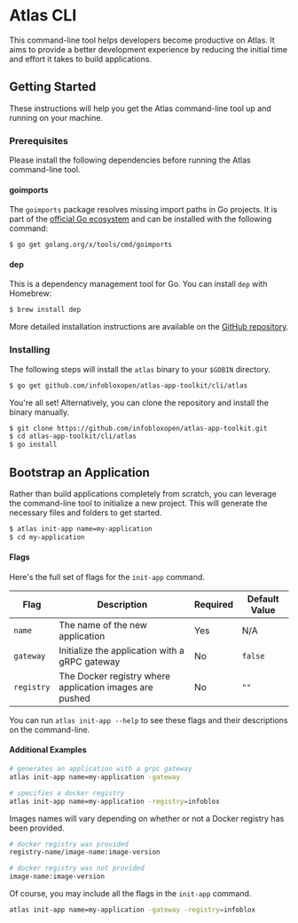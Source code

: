 # Atlas CLI
This command-line tool helps developers become productive on Atlas. It aims to provide a better development experience by reducing the initial time and effort it takes to build applications.

## Getting Started
These instructions will help you get the Atlas command-line tool up and running on your machine.

### Prerequisites
Please install the following dependencies before running the Atlas command-line tool.

#### goimports

The `goimports` package resolves missing import paths in Go projects. It is part of the [official Go ecosystem](https://golang.org/pkg/#other) and can be installed with the following command:
```
$ go get golang.org/x/tools/cmd/goimports
```
#### dep

This is a dependency management tool for Go. You can install `dep` with Homebrew:

```sh
$ brew install dep
```
More detailed installation instructions are available on the [GitHub repository](https://github.com/golang/dep).

### Installing
The following steps will install the `atlas` binary to your `$GOBIN` directory.

```sh
$ go get github.com/infobloxopen/atlas-app-toolkit/cli/atlas
```
You're all set! Alternatively, you can clone the repository and install the binary manually.

```sh
$ git clone https://github.com/infobloxopen/atlas-app-toolkit.git
$ cd atlas-app-toolkit/cli/atlas
$ go install
```

## Bootstrap an Application
Rather than build applications completely from scratch, you can leverage the command-line tool to initialize a new project. This will generate the necessary files and folders to get started.

```sh
$ atlas init-app name=my-application
$ cd my-application
```
#### Flags
Here's the full set of flags for the `init-app` command.

| Flag          | Description                                                 | Required      | Default Value |
| ------------- | ----------------------------------------------------------- | ------------- | ------------- |
| `name`        | The name of the new application                             | Yes           | N/A           |
| `gateway`     | Initialize the application with a gRPC gateway              | No            | `false`       |
| `registry`    | The Docker registry where application images are pushed     | No            | `""`          |

You can run `atlas init-app --help` to see these flags and their descriptions on the command-line.

#### Additional Examples


```sh
# generates an application with a grpc gateway 
atlas init-app name=my-application -gateway
```

```sh
# specifies a docker registry
atlas init-app name=my-application -registry=infoblox
```
Images names will vary depending on whether or not a Docker registry has been provided.

```sh
# docker registry was provided
registry-name/image-name:image-version
```

```sh
# docker registry was not provided
image-name:image-version
```

Of course, you may include all the flags in the `init-app` command.

```sh
atlas init-app name=my-application -gateway -registry=infoblox
```